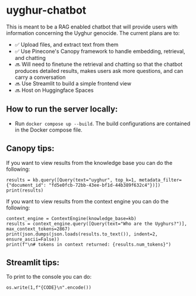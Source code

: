 # uyghur-chatbot

This is meant to be a RAG enabled chatbot that will provide users with information concerning the Uyghur genocide. 
The current plans are to:
- ✅ Upload files, and extract text from them
- ✅ Use Pinecone's Canopy framework to handle embedding, retrieval, and chatting
- 🔜 Will need to finetune the retrieval and chatting so that the chatbot produces detailed results, makes users ask more questions, and can carry a conversation
- 🔜 Use Streamlit to build a simple frontend view
- 🔜 Host on Huggingface Spaces 

## How to run the server locally:
- Run `docker compose up --build`. The build configurations are contained in the Docker compose file.

## Canopy tips:
If you want to view results from the knowledge base you can do the following:
```
results = kb.query([Query(text="uyghur", top_k=1, metadata_filter={"document_id": "fd5e0fcb-72bb-43ee-bf1d-44b389f632c4"})])
print(results)
```
If you want to view results from the context engine you can do the following:
```
context_engine = ContextEngine(knowledge_base=kb)
results = context_engine.query([Query(text="Who are the Uyghurs?")], max_context_tokens=2867)
print(json.dumps(json.loads(results.to_text()), indent=2, ensure_ascii=False))
print(f"\n# tokens in context returned: {results.num_tokens}")
```

## Streamlit tips:
To print to the console you can do:
```
os.write(1,f"{CODE}\n".encode()) 
```